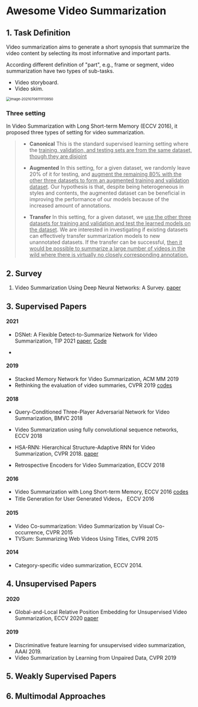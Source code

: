 # Awesome Video Summarization

## 1. Task Definition

Video summarization aims to generate a short synopsis that summarize the video content by selecting its most informative and important parts.

According different definition of "part", e.g., frame or segment, video summarization have two types of sub-tasks.

- Video storyboard.
- Video skim.

<img src="https://i.loli.net/2021/07/06/wBPu4S9VObDY2oi.png" alt="image-20210706111113950" style="zoom:67%;" />

### Three setting

In Video Summarization with Long Short-term Memory (ECCV 2016), it proposed three types of setting for video summarization.

> - **Canonical**  This is the standard supervised learning setting where the <u>training, validation, and testing sets are from the same dataset, though they are disjoint</u>
>
> - **Augmented** In this setting, for a given dataset, we randomly leave 20% of it for testing, and <u>augment the remaining 80% with the other three datasets to form an augmented training and validation dataset</u>. Our hypothesis is that, despite being heterogeneous in styles and contents, the augmented dataset can be beneficial in improving the performance of our models because of the increased amount of annotations.
> - **Transfer** In this setting, for a given dataset, we <u>use the other three datasets for training and validation and test the learned models on the dataset</u>. We are interested in investigating if existing datasets can effectively transfer summarization models to new unannotated datasets. If the transfer can be successful, <u>then it would be possible to summarize a large number of videos in the wild where there is virtually no closely corresponding annotation.</u>

## 2. Survey

1. Video Summarization Using Deep Neural Networks: A Survey. [paper]()

## 3. Supervised Papers

#### 2021

- DSNet: A Flexible Detect-to-Summarize Network for Video Summarization, TIP 2021 [paper](), [Code]()

- 

#### 2019 

- Stacked Memory Network for Video Summarization, ACM MM 2019
- Rethinking the evaluation of video summaries, CVPR 2019 [codes](https://github.com/mayu-ot/rethinking-evs)

#### 2018

- Query-Conditioned Three-Player Adversarial Network for Video Summarization, BMVC 2018

- Video Summarization using fully convolutional sequence networks, ECCV 2018
- HSA-RNN: Hierarchical Structure-Adaptive RNN for Video Summarization, CVPR 2018. [paper](https://openaccess.thecvf.com/content_cvpr_2018/papers/Zhao_HSA-RNN_Hierarchical_Structure-Adaptive_CVPR_2018_paper.pdf)
- Retrospective Encoders for Video Summarization, ECCV 2018

#### 2016

- Video Summarization with Long Short-term Memory, ECCV 2016 [codes](https://github.com/kezhang-cs/Video-Summarization-with-LSTM)
- Title Generation for User Generated Videos， ECCV 2016

#### 2015

- Video Co-summarization: Video Summarization by Visual Co-occurrence, CVPR 2015
- TVSum: Summarizing Web Videos Using Titles, CVPR 2015

#### 2014

- Category-specific video summarization, ECCV 2014.

## 4. Unsupervised Papers

#### 2020 

- Global-and-Local Relative Position Embedding for Unsupervised Video Summarization, ECCV 2020 [paper]()

#### 2019

- Discriminative feature learning for unsupervised video summarization, AAAI 2019.
- Video Summarization by Learning from Unpaired Data, CVPR 2019

## 5. Weakly Supervised Papers



## 6. Multimodal Approaches






